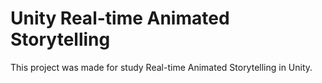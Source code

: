 # Unity Real-time Animated Storytelling

This project was made for study Real-time Animated Storytelling in Unity.
